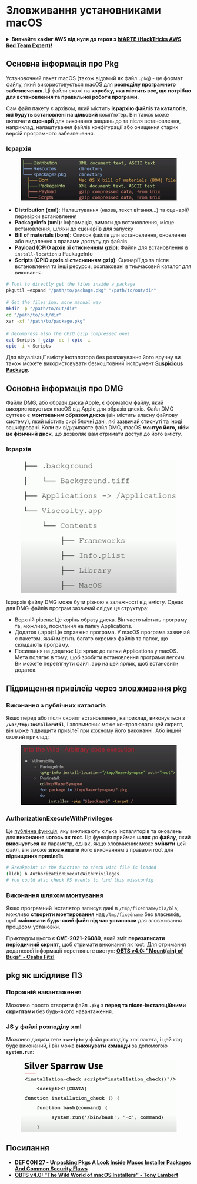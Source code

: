 # Зловживання установниками macOS

<details>

<summary><strong>Вивчайте хакінг AWS від нуля до героя з</strong> <a href="https://training.hacktricks.xyz/courses/arte"><strong>htARTE (HackTricks AWS Red Team Expert)</strong></a><strong>!</strong></summary>

Інші способи підтримки HackTricks:

* Якщо ви хочете побачити свою **компанію в рекламі на HackTricks** або **завантажити HackTricks у форматі PDF**, перевірте [**ПЛАНИ ПІДПИСКИ**](https://github.com/sponsors/carlospolop)!
* Отримайте [**офіційний PEASS & HackTricks мерч**](https://peass.creator-spring.com)
* Відкрийте для себе [**Сім'ю PEASS**](https://opensea.io/collection/the-peass-family), нашу колекцію ексклюзивних [**NFT**](https://opensea.io/collection/the-peass-family)
* **Приєднуйтесь до** 💬 [**групи Discord**](https://discord.gg/hRep4RUj7f) або [**групи telegram**](https://t.me/peass) або **слідкуйте** за нами на **Twitter** 🐦 [**@carlospolopm**](https://twitter.com/hacktricks\_live)**.**
* **Поділіться своїми хакерськими трюками, надсилайте PR до** [**HackTricks**](https://github.com/carlospolop/hacktricks) **і** [**HackTricks Cloud**](https://github.com/carlospolop/hacktricks-cloud) **репозиторіїв на GitHub**.

</details>

## Основна інформація про Pkg

Установочний пакет macOS (також відомий як файл `.pkg`) - це формат файлу, який використовується macOS для **розподілу програмного забезпечення**. Ці файли схожі на **коробку, яка містить все, що потрібно для встановлення та правильної роботи програми**.

Сам файл пакету є архівом, який містить **ієрархію файлів та каталогів, які будуть встановлені на цільовий** комп'ютер. Він також може включати **сценарії** для виконання завдань до та після встановлення, наприклад, налаштування файлів конфігурації або очищення старих версій програмного забезпечення.

### Ієрархія

<figure><img src="../../../.gitbook/assets/Pasted Graphic.png" alt="https://www.youtube.com/watch?v=iASSG0_zobQ"><figcaption></figcaption></figure>

* **Distribution (xml)**: Налаштування (назва, текст вітання...) та сценарії/перевірки встановлення
* **PackageInfo (xml)**: Інформація, вимоги до встановлення, місце встановлення, шляхи до сценаріїв для запуску
* **Bill of materials (bom)**: Список файлів для встановлення, оновлення або видалення з правами доступу до файлів
* **Payload (CPIO архів зі стисненням gzip)**: Файли для встановлення в `install-location` з PackageInfo
* **Scripts (CPIO архів зі стисненням gzip)**: Сценарії до та після встановлення та інші ресурси, розпаковані в тимчасовий каталог для виконання.
```bash
# Tool to directly get the files inside a package
pkgutil —expand "/path/to/package.pkg" "/path/to/out/dir"

# Get the files ina. more manual way
mkdir -p "/path/to/out/dir"
cd "/path/to/out/dir"
xar -xf "/path/to/package.pkg"

# Decompress also the CPIO gzip compressed ones
cat Scripts | gzip -dc | cpio -i
cpio -i < Scripts
```
Для візуалізації вмісту інсталятора без розпакування його вручну ви також можете використовувати безкоштовний інструмент [**Suspicious Package**](https://mothersruin.com/software/SuspiciousPackage/).

## Основна інформація про DMG

Файли DMG, або образи диска Apple, є форматом файлу, який використовується macOS від Apple для образів дисків. Файл DMG суттєво є **монтованим образом диска** (він містить власну файлову систему), який містить сирі блочні дані, які зазвичай стиснуті та іноді зашифровані. Коли ви відкриваєте файл DMG, macOS **монтує його, ніби це фізичний диск**, що дозволяє вам отримати доступ до його вмісту.

### Ієрархія

<figure><img src="../../../.gitbook/assets/image (12) (2).png" alt=""><figcaption></figcaption></figure>

Ієрархія файлу DMG може бути різною в залежності від вмісту. Однак для DMG-файлів програм зазвичай слідує ця структура:

* Верхній рівень: Це корінь образу диска. Він часто містить програму та, можливо, посилання на папку Applications.
* Додаток (.app): Це справжня програма. У macOS програма зазвичай є пакетом, який містить багато окремих файлів та папок, що складають програму.
* Посилання на додатки: Це ярлик до папки Applications у macOS. Мета полягає в тому, щоб зробити встановлення програми легким. Ви можете перетягнути файл .app на цей ярлик, щоб встановити додаток.

## Підвищення привілеїв через зловживання pkg

### Виконання з публічних каталогів

Якщо перед або після скрипт встановлення, наприклад, виконується з **`/var/tmp/Installerutil`**, і зловмисник може контролювати цей скрипт, він може підвищити привілеї при кожному його виконанні. Або інший схожий приклад:

<figure><img src="../../../.gitbook/assets/Pasted Graphic 5.png" alt="https://www.youtube.com/watch?v=iASSG0_zobQ"><figcaption></figcaption></figure>

### AuthorizationExecuteWithPrivileges

Це [публічна функція](https://developer.apple.com/documentation/security/1540038-authorizationexecutewithprivileg), яку викликають кілька інсталяторів та оновлень для **виконання чогось як root**. Ця функція приймає **шлях** до **файлу**, який **виконується** як параметр, однак, якщо зловмисник може **змінити** цей файл, він зможе **зловживати** його виконанням з правами root для **підвищення привілеїв**.
```bash
# Breakpoint in the function to check wich file is loaded
(lldb) b AuthorizationExecuteWithPrivileges
# You could also check FS events to find this missconfig
```
### Виконання шляхом монтування

Якщо програмний інсталятор записує дані в `/tmp/fixedname/bla/bla`, можливо **створити монтировання** над `/tmp/fixedname` без власників, щоб **змінювати будь-який файл під час установки** для зловживання процесом установки.

Прикладом цього є **CVE-2021-26089**, який зміг **перезаписати періодичний скрипт**, щоб отримати виконання як root. Для отримання додаткової інформації перегляньте виступ: [**OBTS v4.0: "Mount(ain) of Bugs" - Csaba Fitzl**](https://www.youtube.com/watch?v=jSYPazD4VcE)

## pkg як шкідливе ПЗ

### Порожній навантаження

Можливо просто створити файл **`.pkg`** з **перед та після-інсталяційними скриптами** без будь-якого навантаження.

### JS у файлі розподілу xml

Можливо додати теги **`<script>`** у файл розподілу xml пакета, і цей код буде виконаний, і він може **виконувати команди** за допомогою **`system.run`**:

<figure><img src="../../../.gitbook/assets/image (14).png" alt=""><figcaption></figcaption></figure>

## Посилання

* [**DEF CON 27 - Unpacking Pkgs A Look Inside Macos Installer Packages And Common Security Flaws**](https://www.youtube.com/watch?v=iASSG0\_zobQ)
* [**OBTS v4.0: "The Wild World of macOS Installers" - Tony Lambert**](https://www.youtube.com/watch?v=Eow5uNHtmIg)
